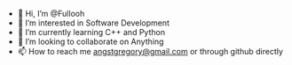 - 👋 Hi, I’m @Fullooh
- 👀 I’m interested in Software Development
- 🌱 I’m currently learning C++ and Python
- 💞️ I’m looking to collaborate on Anything
- 📫 How to reach me angstgregory@gmail.com or through github directly

<!---
Fullooh/Fullooh is a ✨ special ✨ repository because its `README.md` (this file) appears on your GitHub profile.
You can click the Preview link to take a look at your changes.
--->
